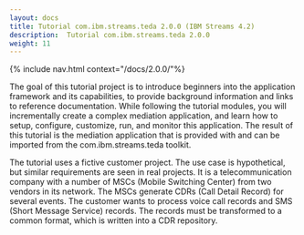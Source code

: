 ```yaml
---
layout: docs
title: Tutorial com.ibm.streams.teda 2.0.0 (IBM Streams 4.2)
description:  Tutorial com.ibm.streams.teda 2.0.0
weight: 11
---
```


<!--(
)-->

{% include nav.html context="/docs/2.0.0/"%}

The goal of this tutorial project is to introduce beginners into the application framework and its capabilities, to provide background information and links to reference documentation. While following the tutorial modules, you will incrementally create a complex mediation application, and learn how to setup, configure, customize, run, and monitor this application. The result of this tutorial is the mediation application that is provided with and can be imported from the com.ibm.streams.teda toolkit.

The tutorial uses a fictive customer project. The use case is hypothetical, but similar requirements are seen in real projects. It is a telecommunication company with a number of MSCs (Mobile Switching Center) from two vendors in its network. The MSCs generate CDRs (Call Detail Record) for several events. The customer wants to process voice call records and SMS (Short Message Service) records. The records must be transformed to a common format, which is written into a CDR repository.
